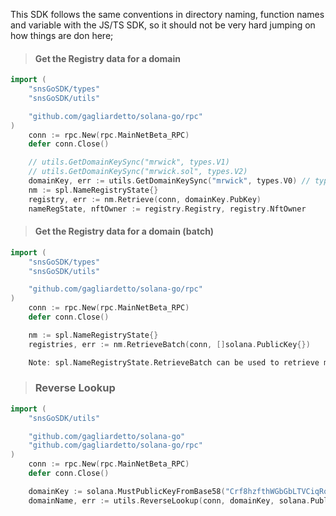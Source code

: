 This SDK follows the same conventions in directory naming, function names and variable with the JS/TS SDK, so it should not be very hard jumping on how things are don here;

> #### Get the Registry data for a domain

```go
import (
	"snsGoSDK/types"
	"snsGoSDK/utils"

    "github.com/gagliardetto/solana-go/rpc"
)
    conn := rpc.New(rpc.MainNetBeta_RPC)
	defer conn.Close()

    // utils.GetDomainKeySync("mrwick", types.V1)
    // utils.GetDomainKeySync("mrwick.sol", types.V2)
    domainKey, err := utils.GetDomainKeySync("mrwick", types.V0) // types.VO is the equivalent for `undefined` in the TS SDK
    nm := spl.NameRegistryState{}
    registry, err := nm.Retrieve(conn, domainKey.PubKey)
    nameRegState, nftOwner := registry.Registry, registry.NftOwner
```

> #### Get the Registry data for a domain (batch)

```go
import (
	"snsGoSDK/types"
	"snsGoSDK/utils"

    "github.com/gagliardetto/solana-go/rpc"
)
    conn := rpc.New(rpc.MainNetBeta_RPC)
	defer conn.Close()

    nm := spl.NameRegistryState{}
    registries, err := nm.RetrieveBatch(conn, []solana.PublicKey{})

    Note: spl.NameRegistryState.RetrieveBatch can be used to retrieve multiple name registries at once. Pass the connection, and an slice of domain name public keys as arguments to the function, it returns a slice of pointer to `NameRegistryState` (order of `[]solana.PublicKey{}` in the param is preserved).
```

> ### Reverse Lookup

```go
import (
	"snsGoSDK/utils"

	"github.com/gagliardetto/solana-go"
	"github.com/gagliardetto/solana-go/rpc"
)
    conn := rpc.New(rpc.MainNetBeta_RPC)
	defer conn.Close()

	domainKey := solana.MustPublicKeyFromBase58("Crf8hzfthWGbGbLTVCiqRqV5MVnbpHB1L9KQMd6gsinb")
	domainName, err := utils.ReverseLookup(conn, domainKey, solana.PublicKey{}) // bonfida
```
